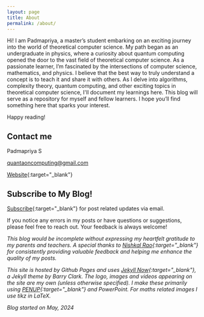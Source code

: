 ```yaml
---
layout: page
title: About
permalink: /about/
---
```

                                                        
Hi! I am Padmapriya, a master’s student embarking on an exciting journey into the world of theoretical computer science. My path began as an undergraduate in physics, where a curiosity about quantum computing opened the door to the vast field of theoretical computer science. As a passionate learner, I’m fascinated by the intersections of computer science, mathematics, and physics. I believe that the best way to truly understand a concept is to teach it and share it with others. As I delve into algorithms, complexity theory, quantum computing, and other exciting topics in theoretical computer science, I'll document my learnings here. This blog will serve as a repository for myself and fellow learners. I hope you’ll find something here that sparks your interest.

Happy reading!

## Contact me

Padmapriya S

[quantaoncomputing@gmail.com](mailto:quantaoncomputing@gmail.com)

[Website](https://padmapriya-s1.github.io/){:target="_blank"}

## Subscribe to My Blog!

[Subscribe](https://docs.google.com/forms/d/e/1FAIpQLSdTJ_nCEkPI9-DMx0voILUG8t2czAgns4gOWU3Fy2d-Ptqj8A/viewform?embedded=true){:target="_blank"} for post related updates via email.

If you notice any errors in my posts or have questions or suggestions, please feel free to reach out. Your feedback is always welcome!

*This blog would be incomplete without expressing my heartfelt gratitude to my parents and teachers. A special thanks to [Nishkal Rao](https://github.com/nishkalrao20){:target="_blank"} for consistently providing valuable feedback and helping me enhance the quality of my posts.*

*This site is hosted by Github Pages and uses [Jekyll Now](https://github.com/barryclark/jekyll-now){:target="_blank"}, a Jekyll theme by Barry Clark. 
The logo, images and videos appearing on the site are my own (unless otherwise specified). I make these primarily using [PENUP](https://www.penup.com/main/home){:target="_blank"} and PowerPoint. For maths related images I use tikz in LaTeX.* 

*Blog started on May, 2024*
